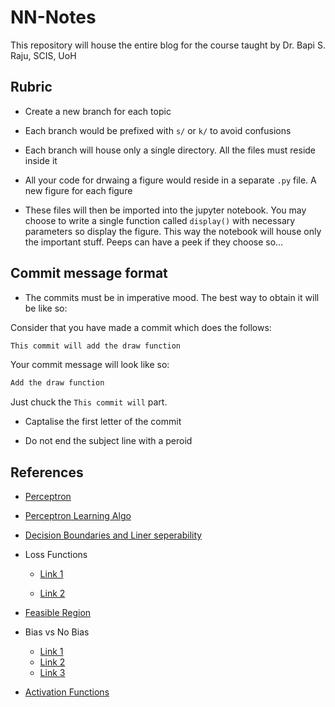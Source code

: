 # NN-Notes

This repository will  house the entire blog for the course taught by Dr. Bapi S. Raju, SCIS, UoH

## Rubric

* Create a new branch for each topic

* Each branch would be prefixed with `s/` or `k/` to avoid confusions

* Each branch will house only a single directory. All the files must reside inside it

* All your code for drwaing a figure would reside in a separate `.py` file. A new figure for each figure

* These files will then be imported into the jupyter notebook. You may choose to write a single function called `display()`  with necessary parameters so display the figure. This way the notebook will house only the important stuff. Peeps can have a peek if they choose so...


## Commit message format

* The commits must be in imperative mood. The best way to obtain it will be like so:

Consider that you have made a commit which does the follows:

```python
This commit will add the draw function
```

Your commit message will look like so:

```python
Add the draw function
```

Just chuck the `This commit will` part.

* Captalise the first letter of the commit

* Do not end the subject line with a peroid

## References

* [Perceptron](https://towardsdatascience.com/what-the-hell-is-perceptron-626217814f53)


* [Perceptron Learning Algo](https://towardsdatascience.com/perceptron-learning-algorithm-d5db0deab975)

* [Decision Boundaries and Liner seperability](http://www.cs.bham.ac.uk/~pxt/NC/l4_JB.pdf)

* Loss Functions
  * [Link 1](https://isaacchanghau.github.io/post/loss_functions/)

  * [Link 2](https://blog.algorithmia.com/introduction-to-loss-functions/)

* [Feasible Region](https://www.cs.toronto.edu/~tijmen/csc321/slides/lecture_slides_lec2.pdf)

* Bias vs No Bias
  * [Link 1](http://galaxy.agh.edu.pl/~vlsi/AI/bias/bias_eng.html)
  * [Link 2](http://www.chioka.in/why-do-we-need-a-bias-neuron/)
  * [Link 3](https://www.quora.com/What-is-bias-in-artificial-neural-network)

* [Activation Functions](https://towardsdatascience.com/activation-functions-neural-networks-1cbd9f8d91d6)
